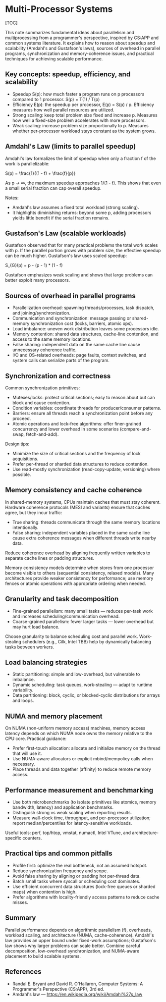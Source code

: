 
# Multi-Processor Systems

[TOC]

This note summarizes fundamental ideas about parallelism and multiprocessing from a programmer's perspective, inspired by CS:APP and common systems literature. It explains how to reason about speedup and scalability (Amdahl's and Gustafson's laws), sources of overhead in parallel programs, synchronization and memory-coherence issues, and practical techniques for achieving scalable performance.

## Key concepts: speedup, efficiency, and scalability

- Speedup S(p): how much faster a program runs on p processors compared to 1 processor.
	S(p) = T(1) / T(p)
- Efficiency E(p): the speedup per processor, E(p) = S(p) / p. Efficiency measures how well parallel resources are utilized.
- Strong scaling: keep total problem size fixed and increase p. Measures how well a fixed-size problem accelerates with more processors.
- Weak scaling: increase problem size proportionally to p. Measures whether per-processor workload stays constant as the system grows.

## Amdahl's Law (limits to parallel speedup)

Amdahl's law formalizes the limit of speedup when only a fraction f of the work is parallelizable:

S(p) = \\frac{1}{(1 - f) + \\frac{f}{p}}

As p → ∞, the maximum speedup approaches 1/(1 - f). This shows that even a small serial fraction can cap overall speedup.

Notes:

- Amdahl's law assumes a fixed total workload (strong scaling).
- It highlights diminishing returns: beyond some p, adding processors yields little benefit if the serial fraction remains.

## Gustafson's Law (scalable workloads)

Gustafson observed that for many practical problems the total work scales with p. If the parallel portion grows with problem size, the effective speedup can be much higher. Gustafson's law uses scaled speedup:

S_{G}(p) = p - (p - 1) * (1 - f)

Gustafson emphasizes weak scaling and shows that large problems can better exploit many processors.

## Sources of overhead in parallel programs

- Parallelization overhead: spawning threads/processes, task dispatch, and joining/synchronization.
- Communication and synchronization: message passing or shared-memory synchronization cost (locks, barriers, atomic ops).
- Load imbalance: uneven work distribution leaves some processors idle.
- Memory contention: shared data structures, cache-line contention, and access to the same memory locations.
- False sharing: independent data on the same cache line cause unnecessary coherence traffic.
- I/O and OS-related overheads: page faults, context switches, and system calls can serialize parts of the program.

## Synchronization and correctness

Common synchronization primitives:

- Mutexes/locks: protect critical sections; easy to reason about but can block and cause contention.
- Condition variables: coordinate threads for producer/consumer patterns.
- Barriers: ensure all threads reach a synchronization point before any proceed.
- Atomic operations and lock-free algorithms: offer finer-grained concurrency and lower overhead in some scenarios (compare-and-swap, fetch-and-add).

Design tips:

- Minimize the size of critical sections and the frequency of lock acquisitions.
- Prefer per-thread or sharded data structures to reduce contention.
- Use read-mostly synchronization (read-copy-update, versioning) where possible.

## Memory consistency and cache coherence

In shared-memory systems, CPUs maintain caches that must stay coherent. Hardware coherence protocols (MESI and variants) ensure that caches agree, but they incur traffic:

- True sharing: threads communicate through the same memory locations intentionally.
- False sharing: independent variables placed in the same cache line cause extra coherence messages when different threads write nearby data.

Reduce coherence overhead by aligning frequently written variables to separate cache lines or padding structures.

Memory consistency models determine when stores from one processor become visible to others (sequential consistency, relaxed models). Many architectures provide weaker consistency for performance; use memory fences or atomic operations with appropriate ordering when needed.

## Granularity and task decomposition

- Fine-grained parallelism: many small tasks — reduces per-task work and increases scheduling/communication overhead.
- Coarse-grained parallelism: fewer larger tasks — lower overhead but may hurt load balance.

Choose granularity to balance scheduling cost and parallel work. Work-stealing schedulers (e.g., Cilk, Intel TBB) help by dynamically balancing tasks between workers.

## Load balancing strategies

- Static partitioning: simple and low-overhead, but vulnerable to imbalance.
- Dynamic scheduling: task queues, work-stealing — adapt to runtime variability.
- Data partitioning: block, cyclic, or blocked-cyclic distributions for arrays and loops.

## NUMA and memory placement

On NUMA (non-uniform memory access) machines, memory access latency depends on which NUMA node owns the memory relative to the CPU core. Practical guidance:

- Prefer first-touch allocation: allocate and initialize memory on the thread that will use it.
- Use NUMA-aware allocators or explicit mbind/mempolicy calls when necessary.
- Place threads and data together (affinity) to reduce remote memory access.

## Performance measurement and benchmarking

- Use both microbenchmarks (to isolate primitives like atomics, memory bandwidth, latency) and application benchmarks.
- Distinguish strong vs weak scaling when reporting results.
- Measure wall-clock time, throughput, and per-processor utilization; report median/percentiles for latency-sensitive workloads.

Useful tools: perf, top/htop, vmstat, numactl, Intel VTune, and architecture-specific counters.

## Practical tips and common pitfalls

- Profile first: optimize the real bottleneck, not an assumed hotspot.
- Reduce synchronization frequency and scope.
- Avoid false sharing by aligning or padding hot per-thread data.
- Batch small tasks where syscall or scheduling cost dominates.
- Use efficient concurrent data structures (lock-free queues or sharded maps) when contention is high.
- Prefer algorithms with locality-friendly access patterns to reduce cache misses.

## Summary

Parallel performance depends on algorithmic parallelism (f), overheads, workload scaling, and architecture (NUMA, cache-coherence). Amdahl's law provides an upper bound under fixed-work assumptions; Gustafson's law shows why larger problems can scale better. Combine careful decomposition, low-overhead synchronization, and NUMA-aware placement to build scalable systems.

## References

- Randal E. Bryant and David R. O'Hallaron, Computer Systems: A Programmer's Perspective (CS:APP), 3rd ed.
- Amdahl's law — https://en.wikipedia.org/wiki/Amdahl%27s_law

